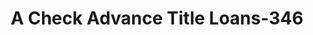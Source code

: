 ---
f_zip-code: 37841
f_state-code: TN
title: A Check Advance Title Loans-346
f_phone: 423-569-1510
f_city-only: Oneida
f_address: 19409 Alberta Street Oneida
f_location-unique-id: '346'
slug: a-check-advance-title-loans-346
updated-on: '2024-05-30T13:46:58.046Z'
created-on: '2024-05-30T13:36:59.803Z'
published-on: '2024-05-30T13:54:32.469Z'
f_city-state: cms/city/oneida-tn.md
f_company: cms/company/a-check-advance-title-loans.md
f_state: cms/state/tennessee.md
layout: '[payday-loan].html'
tags: payday-loan
---